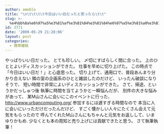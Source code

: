 ```yaml
---
author: ameblo
title: "\n\t\t\t\t今日はいい日だったと思ったら\t\t"
slug: >-
  %e4%bb%8a%e6%97%a5%e3%81%af%e3%81%84%e3%81%84%e6%97%a5%e3%81%a0%e3%81%a3%e3%81%9f%e3%81%a8%e6%80%9d%e3%81%a3%e3%81%9f%e3%82%89
id: 3771
date: '2009-05-29 21:28:06'
layout: post
categories:
  - 携帯雑稿
---
```


やっぱりいい日だった。 とても珍しい。 〆切にすばらしく間に合った。 上のひととよいディスカッションができた。 仕事を早めに切り上げた。 この時点で「今日はいい日だ！」と心底思った。 切り上げて、通用口で、普段あんまり分かり合えない 隣の室の企画系のひとと雑談したのだけど、 いったん破談になりそうで、 短い時間で非常によいディスカッションができた。 さて、帰途、というかだっしゅつ後 執筆に時間を当てようかと一瞬悩んだが、 別件の大きな悩みがあって、 某M山さんに会いにこのイベントに行った、 http://www.urbancomputing.org/ 参加するには遅すぎる時間なので 本当に人に会いにいっただけだったんだけど、 すごく懐かしい人々にたくさん会えて元気をもらったので 呼んでくれたM山さんにもちゃんと元気をお返しして、いまゆりかもめ. 少なくとも本の周知と売り上げには貢献できたと思う。 さて執筆執筆！